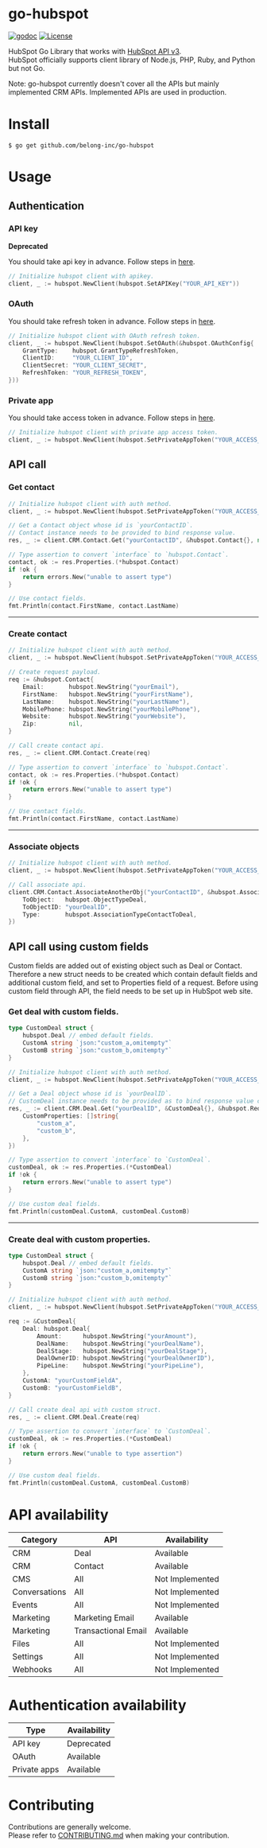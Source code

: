 # go-hubspot
[![godoc](https://godoc.org/github.com/belong-inc/go-hubspot?status.svg)](https://pkg.go.dev/github.com/belong-inc/go-hubspot)
[![License](https://img.shields.io/badge/License-Apache%202.0-blue.svg)](https://opensource.org/licenses/Apache-2.0)

HubSpot Go Library that works with [HubSpot API v3](https://developers.hubspot.com/docs/api/overview).  
HubSpot officially supports client library of Node.js, PHP, Ruby, and Python but not Go.

Note: go-hubspot currently doesn't cover all the APIs but mainly implemented CRM APIs. Implemented APIs are used in
production.

# Install

```shell
$ go get github.com/belong-inc/go-hubspot
```

# Usage

## Authentication

### API key

**Deprecated**

You should take api key in advance. Follow steps
in [here](https://knowledge.hubspot.com/integrations/how-do-i-get-my-hubspot-api-key).

```go
// Initialize hubspot client with apikey.
client, _ := hubspot.NewClient(hubspot.SetAPIKey("YOUR_API_KEY"))
```

### OAuth

You should take refresh token in advance. Follow steps
in [here](https://developers.hubspot.com/docs/api/working-with-oauth).

```go
// Initialize hubspot client with OAuth refresh token.
client, _ := hubspot.NewClient(hubspot.SetOAuth(&hubspot.OAuthConfig{
    GrantType:    hubspot.GrantTypeRefreshToken,
    ClientID:     "YOUR_CLIENT_ID",
    ClientSecret: "YOUR_CLIENT_SECRET",
    RefreshToken: "YOUR_REFRESH_TOKEN",
}))
```

### Private app

You should take access token in advance. Follow steps
in [here](https://developers.hubspot.com/docs/api/private-apps).

```go
// Initialize hubspot client with private app access token.
client, _ := hubspot.NewClient(hubspot.SetPrivateAppToken("YOUR_ACCESS_TOKEN"))
```

## API call

### Get contact

```go
// Initialize hubspot client with auth method.
client, _ := hubspot.NewClient(hubspot.SetPrivateAppToken("YOUR_ACCESS_TOKEN"))

// Get a Contact object whose id is `yourContactID`.
// Contact instance needs to be provided to bind response value.
res, _ := client.CRM.Contact.Get("yourContactID", &hubspot.Contact{}, nil)

// Type assertion to convert `interface` to `hubspot.Contact`.
contact, ok := res.Properties.(*hubspot.Contact)
if !ok {
    return errors.New("unable to assert type")
}

// Use contact fields.
fmt.Println(contact.FirstName, contact.LastName)
```

---

### Create contact

```go
// Initialize hubspot client with auth method.
client, _ := hubspot.NewClient(hubspot.SetPrivateAppToken("YOUR_ACCESS_TOKEN"))

// Create request payload.
req := &hubspot.Contact{
    Email:       hubspot.NewString("yourEmail"),
    FirstName:   hubspot.NewString("yourFirstName"),
    LastName:    hubspot.NewString("yourLastName"),
    MobilePhone: hubspot.NewString("yourMobilePhone"),
    Website:     hubspot.NewString("yourWebsite"),
    Zip:         nil,
}

// Call create contact api.
res, _ := client.CRM.Contact.Create(req)

// Type assertion to convert `interface` to `hubspot.Contact`.
contact, ok := res.Properties.(*hubspot.Contact)
if !ok {
    return errors.New("unable to assert type")
}

// Use contact fields.
fmt.Println(contact.FirstName, contact.LastName)
```

---

### Associate objects

```go
// Initialize hubspot client with auth method.
client, _ := hubspot.NewClient(hubspot.SetPrivateAppToken("YOUR_ACCESS_TOKEN"))

// Call associate api.
client.CRM.Contact.AssociateAnotherObj("yourContactID", &hubspot.AssociationConfig{
    ToObject:   hubspot.ObjectTypeDeal,
    ToObjectID: "yourDealID",
    Type:       hubspot.AssociationTypeContactToDeal,
})
```

## API call using custom fields

Custom fields are added out of existing object such as Deal or Contact.  
Therefore a new struct needs to be created which contain default fields and additional custom field, and set to Properties field of a request.
Before using custom  field through API, the field needs to be set up in HubSpot web site.
### Get deal with custom fields.

```go
type CustomDeal struct {
	hubspot.Deal // embed default fields.
	CustomA string `json:"custom_a,omitempty"`
	CustomB string `json:"custom_b,omitempty"`
}

// Initialize hubspot client with auth method.
client, _ := hubspot.NewClient(hubspot.SetPrivateAppToken("YOUR_ACCESS_TOKEN"))

// Get a Deal object whose id is `yourDealID`.
// CustomDeal instance needs to be provided as to bind response value contained custom fields.
res, _ := client.CRM.Deal.Get("yourDealID", &CustomDeal{}, &hubspot.RequestQueryOption{
    CustomProperties: []string{
        "custom_a",
        "custom_b",
    },
})

// Type assertion to convert `interface` to `CustomDeal`.
customDeal, ok := res.Properties.(*CustomDeal)
if !ok {
    return errors.New("unable to assert type")
}

// Use custom deal fields.
fmt.Println(customDeal.CustomA, customDeal.CustomB)
```

---

### Create deal with custom properties.

```go
type CustomDeal struct {
	hubspot.Deal // embed default fields.
	CustomA string `json:"custom_a,omitempty"`
	CustomB string `json:"custom_b,omitempty"`
}

// Initialize hubspot client with auth method.
client, _ := hubspot.NewClient(hubspot.SetPrivateAppToken("YOUR_ACCESS_TOKEN"))

req := &CustomDeal{
    Deal: hubspot.Deal{
        Amount:      hubspot.NewString("yourAmount"),
        DealName:    hubspot.NewString("yourDealName"),
        DealStage:   hubspot.NewString("yourDealStage"),
        DealOwnerID: hubspot.NewString("yourDealOwnerID"),
        PipeLine:    hubspot.NewString("yourPipeLine"),
    },
    CustomA: "yourCustomFieldA",
    CustomB: "yourCustomFieldB",
}

// Call create deal api with custom struct.
res, _ := client.CRM.Deal.Create(req)

// Type assertion to convert `interface` to `CustomDeal`.
customDeal, ok := res.Properties.(*CustomDeal)
if !ok {
    return errors.New("unable to type assertion")
}

// Use custom deal fields.
fmt.Println(customDeal.CustomA, customDeal.CustomB)
```

# API availability

|Category     | API                 | Availability    |
|-------------|---------------------|-----------------|
|CRM          | Deal                | Available       |
|CRM          | Contact             | Available       |
|CMS          | All                 | Not Implemented |
|Conversations| All                 | Not Implemented |
|Events       | All                 | Not Implemented |
|Marketing    | Marketing Email     | Available       |
|Marketing    | Transactional Email | Available       |
|Files        | All                 | Not Implemented |
|Settings     | All                 | Not Implemented |
|Webhooks     | All                 | Not Implemented |

# Authentication availability

|Type         | Availability |
|-------------|--------------|
|API key      | Deprecated   |
|OAuth        | Available    |
|Private apps | Available    |

# Contributing

Contributions are generally welcome.  
Please refer to [CONTRIBUTING.md](CONTRIBUTING.md) when making your contribution.